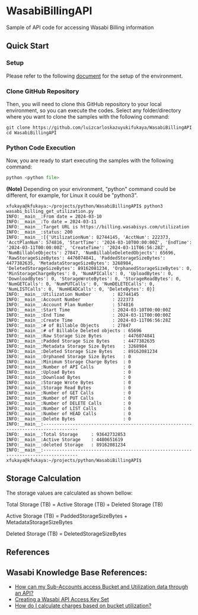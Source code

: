 # WasabiBillingAPI
Sample of API code for accessing Wasabi Billing information

## Quick Start
### Setup
Please refer to the following [document](https://github.com/luizcarloskazuyukifukaya/s3pythonsamples/blob/main/README.md) for the setup of the environment.

### Clone GitHub Repository
Then, you will need to clone this GitHub repository to your local environment, so you can execute the codes.
 Select any folder/directory where you want to clone the samples with the following command:
 
```
git clone https://github.com/luizcarloskazuyukifukaya/WasabiBillingAPI
cd WasabiBillingAPI
```
### Python Code Execution
Now, you are ready to start executing the samples with the following command:
```Python
python <python file>
```
**(Note)** Depending on your environment, "python" command could be different, for example, for Linux it could be "python3".
```example
xfukaya@kfukaya:~/projects/python/WasabiBillingAPI$ python3 wasabi_billing_get_utilization.py
INFO:__main__:From date = 2024-03-10
INFO:__main__:To date = 2024-03-11
INFO:__main__:Target URL is https://billing.wasabisys.com/utilization
INFO:__main__:status: 200
INFO:__main__:[{'UtilizationNum': 82744145, 'AcctNum': 222373, 'AcctPlanNum': 574816, 'StartTime': '2024-03-10T00:00:00Z', 'EndTime': '2024-03-11T00:00:00Z', 'CreateTime': '2024-03-11T06:56:28Z', 'NumBillableObjects': 27847, 'NumBillableDeletedObjects': 65696, 'RawStorageSizeBytes': 4476074841, 'PaddedStorageSizeBytes': 4477382635, 'MetadataStorageSizeBytes': 3268984, 'DeletedStorageSizeBytes': 89162081234, 'OrphanedStorageSizeBytes': 0, 'MinStorageChargeBytes': 0, 'NumAPICalls': 0, 'UploadBytes': 0, 'DownloadBytes': 0, 'StorageWroteBytes': 0, 'StorageReadBytes': 0, 'NumGETCalls': 0, 'NumPUTCalls': 0, 'NumDELETECalls': 0, 'NumLISTCalls': 0, 'NumHEADCalls': 0, 'DeleteBytes': 0}]
INFO:__main__:Utilization Number        : 82744145
INFO:__main__:Account Number            : 222373
INFO:__main__:Account Plan Number       : 574816
INFO:__main__:Start Time                : 2024-03-10T00:00:00Z
INFO:__main__:End Time                  : 2024-03-11T00:00:00Z
INFO:__main__:Create Time               : 2024-03-11T06:56:28Z
INFO:__main__:# of Billable Objects     : 27847
INFO:__main__:# of Billable Deleted objects : 65696
INFO:__main__:Raw Storage Size Bytes        : 4476074841
INFO:__main__:Padded Storage Size Bytes     : 4477382635
INFO:__main__:Metadata Storage Size Bytes   : 3268984
INFO:__main__:Deleted Storage Size Bytes    : 89162081234
INFO:__main__:Orphaned Storage Size Bytes   : 0
INFO:__main__:Minimum Storage Charge Bytes  : 0
INFO:__main__:Number of API Calls           : 0
INFO:__main__:Upload Bytes                  : 0
INFO:__main__:Download Bytes                : 0
INFO:__main__:Storage Wrote Bytes           : 0
INFO:__main__:Storage Read Bytes            : 0
INFO:__main__:Number of GET Calls           : 0
INFO:__main__:Number of PUT Calls           : 0
INFO:__main__:Number of DELETE Calls        : 0
INFO:__main__:Number of LIST Calls          : 0
INFO:__main__:Number of HEAD Calls          : 0
INFO:__main__:Delete Bytes                  : 0
INFO:__main__:-----------------------------------------------------------------------------------
INFO:__main__:Total Storage     : 93642732853
INFO:__main__:Active Storage    : 4480651619
INFO:__main__:deleted Storage   : 89162081234
INFO:__main__:-----------------------------------------------------------------------------------
xfukaya@kfukaya:~/projects/python/WasabiBillingAPI$
```
## Storage Calculation
The storage values are calculated as shown bellow:

Total Storage (TB) = Active Storage (TB) + Deleted Storage (TB)

Active Storage (TB) = PaddedStorageSizeBytes + MetadataStorageSizeBytes

Deleted Storage (TB) = DeletedStorageSizeBytes

## References
## Wasabi Knowledge Base References:
- [How can my Sub-Accounts access Bucket and Utilization data through an API?](https://knowledgebase.wasabi.com/hc/en-us/articles/6890797591323-How-can-my-Sub-Accounts-access-Bucket-and-Utilization-data-through-an-API)
- [Creating a Wasabi API Access Key Set](https://knowledgebase.wasabi.com/hc/en-us/articles/360019677192-Creating-a-Wasabi-API-Access-Key-Set)
- [How do I calculate charges based on bucket utilization?](https://knowledgebase.wasabi.com/hc/en-us/articles/360042869892-How-do-I-calculate-charges-based-on-bucket-utilization)

